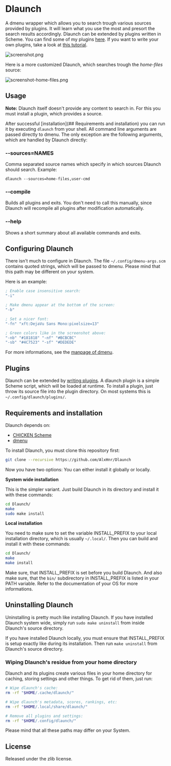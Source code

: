 # Dlaunch

A dmenu wrapper which allows you to search trough various sources provided
by plugins. It will learn what you use the most and presort the search
results accordingly. Dlaunch can be extended by plugins written in Scheme.
You can find some of my plugins
[here](https://github.com/AlxHnr/Dlaunch-plugins). If you want to write
your own plugins, take a look at
[this tutorial](https://github.com/AlxHnr/Dlaunch/wiki/Writing-Dlaunch-plugins).

![screenshot.png](https://raw.github.com/AlxHnr/Dlaunch/master/screenshots/dlaunch.png)

Here is a more customized Dlaunch, which searches trough the _home-files_
source:

![screenshot-home-files.png](https://raw.github.com/AlxHnr/Dlaunch/master/screenshots/home-files.png)

## Usage

**Note:** Dlaunch itself doesn't provide any content to search in. For this
you must install a plugin, which provides a source.

After successful [installation](## Requirements and installation) you can
run it by executing `dlaunch` from your shell. All command line arguments
are passed directly to dmenu. The only exception are the following
arguments, which are handled by Dlaunch directly:

### --sources=NAMES

Comma separated source names which specify in which sources Dlaunch should
search. Example:

`dlaunch --sources=home-files,user-cmd`

### --compile

Builds all plugins and exits. You don't need to call this manually, since
Dlaunch will recompile all plugins after modification automatically.

### --help

Shows a short summary about all available commands and exits.

## Configuring Dlaunch

There isn't much to configure in Dlaunch. The file
`~/.config/dmenu-args.scm` contains quoted strings, which will be passed to
dmenu. Please mind that this path may be different on your system.

Here is an example:

```scm
; Enable case insensitive search:
"-i"

; Make dmenu appear at the bottom of the screen:
"-b"

; Set a nicer font:
"-fn" "xft:DejaVu Sans Mono:pixelsize=13"

; Green colors like in the screenshot above:
"-nb" "#181818" "-nf" "#BCBCBC"
"-sb" "#4C7523" "-sf" "#DEDEDE"
```

For more informations, see the
[manpage of dmenu](http://linux.die.net/man/1/dmenu).

## Plugins

Dlaunch can be extended by
[writing plugins](https://github.com/AlxHnr/Dlaunch/wiki/Writing-Dlaunch-plugins).
A dlaunch plugin is a simple Scheme script, which will be loaded at
runtime. To install a plugin, just throw its source file into the plugin
directory. On most systems this is `~/.config/dlaunch/plugins/`.

## Requirements and installation

Dlaunch depends on:

* [CHICKEN Scheme](http://call-cc.org)
* [dmenu](http://tools.suckless.org/dmenu/)

To install Dlaunch, you must clone this repository first:

```sh
git clone --recursive https://github.com/AlxHnr/Dlaunch
```

Now you have two options: You can either install it globally or locally.

**System wide installation**

This is the simpler variant. Just build Dlaunch in its directory and
install it with these commands:

```sh
cd Dlaunch/
make
sudo make install
```

**Local installation**

You need to make sure to set the variable INSTALL\_PREFIX to your local
installation directory, which is usually `~/.local/`. Then you can build
and install it with these commands:

```sh
cd Dlaunch/
make
make install
```

Make sure, that INSTALL\_PREFIX is set before you build Dlaunch. And also
make sure, that the `bin/` subdirectory in INSTALL\_PREFIX is listed in
your PATH variable. Refer to the documentation of your OS for more
informations.

## Uninstalling Dlaunch

Uninstalling is pretty much like installing Dlaunch. If you have installed
Dlaunch system wide, simply run `sudo make uninstall` from inside Dlaunch's
source directory.

If you have installed Dlaunch locally, you must ensure that INSTALL\_PREFIX
is setup exactly like during its installation. Then run `make uninstall`
from Dlaunch's source directory.

### Wiping Dlaunch's residue from your home directory

Dlaunch and its plugins create various files in your home directory for
caching, storing settings and other things. To get rid of them, just run:

```sh
# Wipe dlaunch's cache:
rm -rf "$HOME/.cache/dlaunch/"

# Wipe dlaunch's metadata, scores, rankings, etc:
rm -rf "$HOME/.local/share/dlaunch/"

# Remove all plugins and settings:
rm -rf "$HOME/.config/dlaunch/"
```

Please mind that all these paths may differ on your System.

## License

Released under the zlib license.
